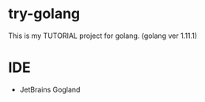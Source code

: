 # try-golang
This is my TUTORIAL project for golang. (golang ver 1.11.1)

# IDE
- JetBrains Gogland

